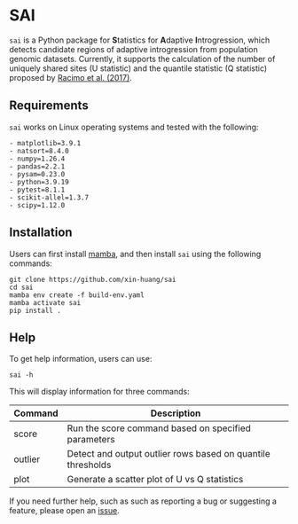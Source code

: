 # SAI

`sai` is a Python package for **S**tatistics for **A**daptive **I**ntrogression, which detects candidate regions of adaptive introgression from population genomic datasets. Currently, it supports the calculation of the number of uniquely shared sites (U statistic) and the quantile statistic (Q statistic) proposed by [Racimo et al. (2017)](https://doi.org/10.1093/molbev/msw216).

## Requirements

`sai` works on Linux operating systems and tested with the following:

    - matplotlib=3.9.1
    - natsort=8.4.0
    - numpy=1.26.4
    - pandas=2.2.1
    - pysam=0.23.0
    - python=3.9.19
    - pytest=8.1.1
    - scikit-allel=1.3.7
    - scipy=1.12.0

## Installation

Users can first install [mamba](https://mamba.readthedocs.io/en/latest/installation/mamba-installation.html), and then install `sai` using the following commands:

```
git clone https://github.com/xin-huang/sai
cd sai
mamba env create -f build-env.yaml
mamba activate sai
pip install .
```

## Help

To get help information, users can use:

```         
sai -h
```

This will display information for three commands:

| Command | Description |
| - | - |
| score | Run the score command based on specified parameters |
| outlier | Detect and output outlier rows based on quantile thresholds |
| plot | Generate a scatter plot of U vs Q statistics |

If you need further help, such as such as reporting a bug or suggesting a feature, please open an [issue](https://github.com/xin-huang/sai/issues).
